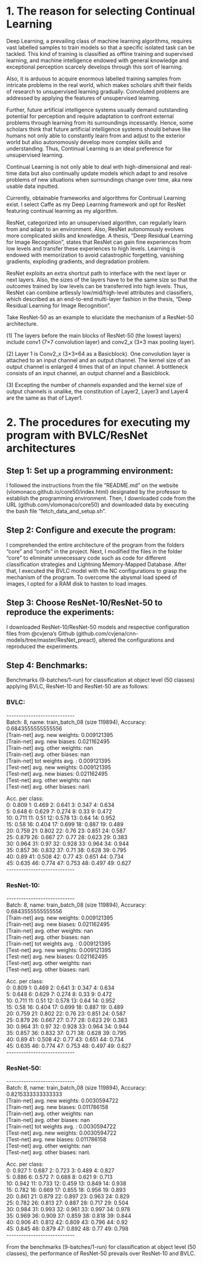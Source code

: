 # 1. The reason for selecting Continual Learning

Deep Learning, a prevailing class of machine learning algorithms, requires vast labelled samples to train models so that a specific isolated task can be tackled.
This kind of training is classified as offline training and supervised learning, and machine intelligence endowed with general knowledge and exceptional perception scarcely develops through this sort of learning.

Also, it is arduous to acquire enormous labelled training samples from intricate problems in the real world, which makes scholars shift their fields of research to unsupervised learning gradually. Convoluted problems are addressed by applying the features of unsupervised learning.

Further, future artificial intelligence systems usually demand outstanding potential for perception and require adaptation to confront external problems through learning from its surroundings incessantly. Hence, some scholars think that future artificial intelligence systems should behave like humans not only able to constantly learn from and adjust to the exterior world but also autonomously develop more complex skills and understanding. Thus, Continual Learning is an ideal preference for unsupervised learning.

Continual Learning is not only able to deal with high-dimensional and real-time data but also continually update models which adapt to and resolve problems of new situations when surroundings change over time, aka new usable data inputted.

Currently, obtainable frameworks and algorithms for Continual Learning exist. I select Caffe as my Deep Learning framework and opt for ResNet featuring continual learning as my algorithm. 

ResNet, categorized into an unsupervised algorithm, can regularly learn from and adapt to an environment. Also, ResNet autonomously evolves more complicated skills and knowledge. A thesis, “Deep Residual Learning for Image Recognition”, states that ResNet can gain fine experiences from low levels and transfer these experiences to high levels. Learning is endowed with memorization to avoid catastrophic forgetting, vanishing gradients, exploding gradients, and degradation problem.

ResNet exploits an extra shortcut path to interface with the next layer or next layers. Also, the sizes of the layers have to be the same size so that the outcomes trained by low levels can be transferred into high levels. Thus, ResNet can combine artlessly low/mid/high-level attributes and classifiers, which described as an end-to-end multi-layer fashion in the thesis, “Deep Residual Learning for Image Recognition”.
 
Take ResNet-50 as an example to elucidate the mechanism of a ResNet-50 architecture.

(1) The layers before the main blocks of ResNet-50 (the lowest layers)
include conv1 (7×7 convolution layer) and conv2_x (3×3 max pooling layer).

(2) Layer 1 is Conv2_x (3×3×64 as a Basicblock). One convolution layer is attached to an input channel and an output channel. The kernel size of an output channel is enlarged 4 times that of an input channel. A bottleneck consists of an input channel, an output channel and a Basicblock.
 
(3) Excepting the number of channels expanded and the kernel size of output channels is unalike, the constitution of Layer2, Layer3 and Layer4 are the same as that of Layer1.

# 2. The procedures for executing my program with BVLC/ResNet architectures

## Step 1: Set up a programming environment:
I followed the instructions from the file “README.md” on the website (vlomonaco.github.io/core50/index.html) designated by the professor to establish the programming environment. Then, I downloaded code from the URL (github.com/vlomonaco/core50) and downloaded data by executing the bash file “fetch_data_and_setup.sh”.

## Step 2: Configure and execute the program:
I comprehended the entire architecture of the program from the folders “core” and “confs” in the project. Next, I modified the files in the folder “core” to eliminate unnecessary code such as code for different classification strategies and Lightning Memory-Mapped Database. After that, I executed the BVLC model with the NC configurations to grasp the mechanism of the program. To overcome the abysmal load speed of images, I opted for a RAM disk to hasten to load images.

## Step 3: Choose ResNet-10/ResNet-50 to reproduce the experiments:
I downloaded ResNet-10/ResNet-50 models and respective configuration files from @cvjena’s Github (github.com/cvjena/cnn-models/tree/master/ResNet_preact),
altered the configurations and reproduced the experiments.

## Step 4: Benchmarks:
Benchmarks (9-batches/1-run) for classification at object level (50 classes)
applying BVLC, ResNet-10 and ResNet-50 are as follows:

### BVLC:<br />
----------------------------<br />
Batch: 8, name: train_batch_08 (size 119894), Accuracy: 0.6843555555555556\
[Train-net] avg. new weights: 0.009121395\
[Train-net] avg. new biases: 0.021162495\
[Train-net] avg. other weights: nan\
[Train-net] avg. other biases: nan\
[Train-net] tot weights avg. : 0.009121395\
[Test-net] avg. new weights: 0.009121395\
[Test-net] avg. new biases: 0.021162495\
[Test-net] avg. other weights: nan\
[Test-net] avg. other biases: nan\

Acc. per class:\
0: 0.809     	1: 0.469     	2: 0.641     	3: 0.347     	4: 0.634\
5: 0.648     	6: 0.629     	7: 0.274     	8: 0.33      	9: 0.472\
10: 0.711     	11: 0.51      	12: 0.578     	13: 0.64      	14: 0.952\
15: 0.58      	16: 0.404     	17: 0.699     	18: 0.887     	19: 0.489\
20: 0.759     	21: 0.802     	22: 0.76      	23: 0.851     	24: 0.587\
25: 0.879     	26: 0.667     	27: 0.77      	28: 0.623     	29: 0.383\
30: 0.964     	31: 0.97      	32: 0.928     	33: 0.964     	34: 0.944\
35: 0.857     	36: 0.832     	37: 0.71      	38: 0.628     	39: 0.795\
40: 0.89      	41: 0.508     	42: 0.77      	43: 0.651     	44: 0.734\
45: 0.635     	46: 0.774     	47: 0.753     	48: 0.497     	49: 0.627\
----------------------------<br />

### ResNet-10:<br />
----------------------------<br />
Batch: 8, name: train_batch_08 (size 119894), Accuracy: 0.6843555555555556\
[Train-net] avg. new weights: 0.009121395\
[Train-net] avg. new biases: 0.021162495\
[Train-net] avg. other weights: nan\
[Train-net] avg. other biases: nan\
[Train-net] tot weights avg. : 0.009121395\
[Test-net] avg. new weights: 0.009121395\
[Test-net] avg. new biases: 0.021162495\
[Test-net] avg. other weights: nan\
[Test-net] avg. other biases: nan\

Acc. per class:\
0: 0.809     	1: 0.469     	2: 0.641     	3: 0.347     	4: 0.634\
5: 0.648     	6: 0.629     	7: 0.274     	8: 0.33      	9: 0.472\
10: 0.711     	11: 0.51      	12: 0.578     	13: 0.64      	14: 0.952\
15: 0.58      	16: 0.404     	17: 0.699     	18: 0.887     	19: 0.489\
20: 0.759     	21: 0.802     	22: 0.76      	23: 0.851     	24: 0.587\
25: 0.879     	26: 0.667     	27: 0.77      	28: 0.623     	29: 0.383\
30: 0.964     	31: 0.97      	32: 0.928     	33: 0.964     	34: 0.944\
35: 0.857     	36: 0.832     	37: 0.71      	38: 0.628     	39: 0.795\
40: 0.89      	41: 0.508     	42: 0.77      	43: 0.651     	44: 0.734\
45: 0.635     	46: 0.774     	47: 0.753     	48: 0.497     	49: 0.627\
----------------------------<br />

### ResNet-50:<br />
----------------------------<br />
Batch: 8, name: train_batch_08 (size 119894), Accuracy: 0.8215333333333333\
[Train-net] avg. new weights: 0.0030594722\
[Train-net] avg. new biases: 0.011786158\
[Train-net] avg. other weights: nan\
[Train-net] avg. other biases: nan\
[Train-net] tot weights avg. : 0.0030594722\
[Test-net] avg. new weights: 0.0030594722\
[Test-net] avg. new biases: 0.011786158\
[Test-net] avg. other weights: nan\
[Test-net] avg. other biases: nan\

Acc. per class:\
0: 0.927     	1: 0.687     	2: 0.723     	3: 0.489     	4: 0.827\
5: 0.886     	6: 0.572     	7: 0.688     	8: 0.621     	9: 0.713\
10: 0.942     	11: 0.733     	12: 0.459     	13: 0.849     	14: 0.938\
15: 0.782     	16: 0.669     	17: 0.855     	18: 0.956     	19: 0.893\
20: 0.861     	21: 0.879     	22: 0.897     	23: 0.963     	24: 0.829\
25: 0.782     	26: 0.813     	27: 0.887     	28: 0.717     	29: 0.504\
30: 0.984     	31: 0.993     	32: 0.961     	33: 0.997     	34: 0.978\
35: 0.969     	36: 0.909     	37: 0.859     	38: 0.818     	39: 0.844\
40: 0.906     	41: 0.812     	42: 0.809     	43: 0.796     	44: 0.92\
45: 0.845     	46: 0.879     	47: 0.892     	48: 0.77      	49: 0.798\
----------------------------<br />

From the benchmarks (9-batches/1-run) for classification at object level (50 classes), the performance of ResNet-50 prevails over ResNet-10 and BVLC.
